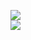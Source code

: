 [![](https://img.shields.io/badge/Made%20With-Github%20Spray-lightgrey.svg?style=for-the-badge&logo=github)](https://github.com/Annihil/github-spray#23867)  
[![](https://i.imgur.com/2DrTn0Z.gif)](https://github.com/Annihil/github-spray)